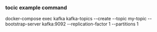 ### tocic example command
docker-compose exec kafka kafka-topics --create --topic my-topic --bootstrap-server kafka:9092 --replication-factor 1 --partitions 1
